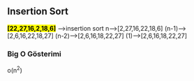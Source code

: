## Insertion Sort

<mark>**[22,27,16,2,18,6]**</mark> -->insertion sort 
n-->[2,27,16,22,18,6]
(n-1)-->[2,6,16,22,18,27]
(n-2)-->[2,6,16,18,22,27]
(1)-->[2,6,16,18,22,27]

### Big O Gösterimi
o(n<sup>2</sup>)


